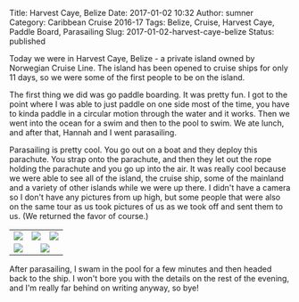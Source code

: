 Title: Harvest Caye, Belize
Date: 2017-01-02 10:32
Author: sumner
Category: Caribbean Cruise 2016-17
Tags: Belize, Cruise, Harvest Caye, Paddle Board, Parasailing
Slug: 2017-01-02-harvest-caye-belize
Status: published

Today we were in Harvest Caye, Belize - a private island owned by Norwegian
Cruise Line. The island has been opened to cruise ships for only 11 days, so we
were some of the first people to be on the island.

The first thing we did was go paddle boarding. It was pretty fun. I got to the
point where I was able to just paddle on one side most of the time, you have to
kinda paddle in a circular motion through the water and it works. Then we went
into the ocean for a swim and then to the pool to swim. We ate lunch, and after
that, Hannah and I went parasailing.

Parasailing is pretty cool. You go out on a boat and they deploy this parachute.
You strap onto the parachute, and then they let out the rope holding the
parachute and you go up into the air. It was really cool because we were able to
see all of the island, the cruise ship, some of the mainland and a variety of
other islands while we were up there. I didn't have a camera so I don't have any
pictures from up high, but some people that were also on the same tour as us
took pictures of us as we took off and sent them to us. (We returned the favor
of course.)

<table class="gallery">
  <tr>
    <td colspan="2">
      <a href="{filename}/images/carribean-cruise/harvest-caye1.jpg" target="_blank">
        <img src="{filename}/images/carribean-cruise/harvest-caye1.jpg" />
      </a>
    </td>
    <td colspan="2">
      <a href="{filename}/images/carribean-cruise/harvest-caye2.jpg" target="_blank">
        <img src="{filename}/images/carribean-cruise/harvest-caye2.jpg" />
      </a>
    </td>
    <td colspan="2">
      <a href="{filename}/images/carribean-cruise/harvest-caye3.jpg" target="_blank">
        <img src="{filename}/images/carribean-cruise/harvest-caye3.jpg" />
      </a>
    </td>
  </tr>

  <tr>
    <td colspan="3">
      <a href="{filename}/images/carribean-cruise/harvest-caye4.jpg" target="_blank">
        <img src="{filename}/images/carribean-cruise/harvest-caye4.jpg" />
      </a>
    </td>
    <td colspan="3">
      <a href="{filename}/images/carribean-cruise/harvest-caye5.jpg" target="_blank">
        <img src="{filename}/images/carribean-cruise/harvest-caye5.jpg" />
      </a>
    </td>
  </tr>
</table>

After parasailing, I swam in the pool for a few minutes and then headed back to
the ship. I won't bore you with the details on the rest of the evening, and I'm
really far behind on writing anyway, so bye!
